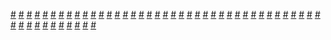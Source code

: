<a href="https://houhuayuan.vip/%e4%bb%85%e4%bb%85%e5%8f%aa%e6%98%af%e4%b9%8b%e5%90%8e%e7%9a%84%e4%b8%80%e5%b0%8f%e6%ae%b5%e6%95%85%e4%ba%8b">#</a>   <a href="https://houhuayuan.vip/%e7%83%ad%e5%85%b5%e5%99%a8%e7%9a%84%e5%85%bb%e6%88%90-%e7%ac%ac%e4%ba%8c%e5%8d%81%e5%85%ad%e8%87%b3%e4%b8%89%e5%8d%81%e7%ab%a0">#</a>   <a href="https://houhuayuan.vip/%e5%81%87%e6%89%ae%e5%b0%91%e5%a5%b3%e4%b9%8b%e5%90%8e-%e7%ac%ac%e5%9b%9b%e5%8d%81%e5%85%ad%e8%87%b3%e4%ba%94%e5%8d%81%e4%b8%89%e7%ab%a0">#</a>   <a href="https://houhuayuan.vip/%e6%bb%a1%e7%ba%a7%e6%97%85%e8%a1%8c%e8%80%85%e7%9a%84%e5%99%a9%e6%a2%a6">#</a>   <a href="https://houhuayuan.vip/%e4%b8%ba%e4%bb%80%e4%b9%88%e5%8f%aa%e6%9c%89%e6%88%91%e5%8f%98%e6%88%90%e4%ba%86%e4%bc%aa%e5%a8%98%e5%95%8a">#</a>   <a href="https://houhuayuan.vip/%e7%8e%8b%e5%b0%8f%e8%8f%b2%e7%9a%84%e4%b9%b3%e8%83%b6%e7%9b%91%e7%8b%b1-%e7%ac%ac%e5%8d%81%e4%b8%83%e7%ab%a0">#</a>   <a href="https://houhuayuan.vip/%e6%88%90%e4%b8%ba%e6%83%85%e8%b6%a3%e4%ba%ba%e5%81%b6%e5%90%8e%e7%9a%84%e7%94%9f%e6%b4%bb-%e7%ac%ac%e4%ba%8c%e5%8d%81%e7%ab%a0">#</a>   <a href="https://houhuayuan.vip/%e7%bd%91%e6%b8%b8%e5%b0%91%e5%a5%b3%e7%9a%84sm%e5%a4%a7%e5%86%92%e9%99%a9-%e7%ac%ac%e5%85%ab%e8%87%b3%e5%8d%81%e4%ba%94%e7%ab%a0">#</a>   <a href="https://houhuayuan.vip/%e8%bd%ac%e7%94%9f%e6%88%90%e4%b8%ba%e5%a5%b3%e4%bb%86%e5%90%8e%e7%9a%84%e5%bc%82%e4%b8%96%e7%95%8c%e7%94%9f%e6%b4%bb-%e7%ac%ac%e4%b8%89%e5%8d%81%e5%9b%9b%e7%ab%a0">#</a>   <a href="https://houhuayuan.vip/%e4%bb%99%e5%b0%8a%e5%a4%ba%e4%bd%93%e9%87%8d%e7%94%9f-%e7%ac%ac%e4%ba%8c%e7%ab%a0">#</a>   <a href="https://houhuayuan.vip/%e5%8f%98%e8%ba%ab%e6%83%85%e8%b6%a3%e7%8e%a9%e5%85%b7%e8%ae%be%e8%ae%a1%e5%91%98-%e7%ac%ac%e4%b8%80%e7%ab%a0">#</a>   <a href="https://houhuayuan.vip/%e6%88%91%e4%b8%8e%e6%9c%ba%e6%a2%b0%e4%b9%b3%e8%83%b6%e8%80%81%e5%b8%88%e7%9a%84%e6%9c%ab%e4%b8%96%e4%b9%8b%e6%97%85-%e7%ac%ac%e5%9b%9b%e7%ab%a0">#</a>   <a href="https://houhuayuan.vip/%e6%9c%ab%e4%b8%96%e4%b9%8b%e6%88%91%e8%83%bd%e5%8f%98%e8%ba%ab%e5%a5%b3%e4%b8%a7%e5%b0%b8-%e7%ac%ac%e4%ba%8c%e7%ab%a0">#</a>   <a href="https://houhuayuan.vip/%e7%83%ad%e5%85%b5%e5%99%a8%e7%9a%84%e5%85%bb%e6%88%90-%e7%ac%ac%e4%ba%8c%e5%8d%81%e4%b8%80%e8%87%b3%e4%ba%8c%e5%8d%81%e4%ba%94%e7%ab%a0">#</a>   <a href="https://houhuayuan.vip/%e5%81%87%e6%89%ae%e5%b0%91%e5%a5%b3%e4%b9%8b%e5%90%8e-%e7%ac%ac%e4%b8%89%e5%8d%81%e5%85%ad%e8%87%b3%e5%9b%9b%e5%8d%81%e4%ba%94%e7%ab%a0">#</a>   <a href="https://houhuayuan.vip/%e7%bd%91%e6%b8%b8%e5%b0%91%e5%a5%b3%e7%9a%84sm%e5%a4%a7%e5%86%92%e9%99%a9-%e7%ac%ac%e4%ba%8c%e8%87%b3%e4%b8%83%e7%ab%a0">#</a>   <a href="https://houhuayuan.vip/%e8%bd%ac%e7%94%9f%e6%88%90%e4%b8%ba%e5%a5%b3%e4%bb%86%e5%90%8e%e7%9a%84%e5%bc%82%e4%b8%96%e7%95%8c%e7%94%9f%e6%b4%bb-%e7%ac%ac%e4%b8%89%e5%8d%81%e4%b8%89%e7%ab%a0">#</a>   <a href="https://houhuayuan.vip/%e7%83%ad%e5%85%b5%e5%99%a8%e7%9a%84%e5%85%bb%e6%88%90-%e7%ac%ac%e5%8d%81%e4%b8%80%e8%87%b3%e4%ba%8c%e5%8d%81%e7%ab%a0">#</a>   <a href="https://houhuayuan.vip/%e5%81%87%e6%89%ae%e5%b0%91%e5%a5%b3%e4%b9%8b%e5%90%8e-%e7%ac%ac%e4%ba%8c%e5%8d%81%e5%85%ad%e8%87%b3%e4%b8%89%e5%8d%81%e4%ba%94%e7%ab%a0">#</a>   <a href="https://houhuayuan.vip/%e5%85%ac%e4%b8%bb%e5%87%ba%e5%ab%81%e8%ae%b0-%e7%ac%ac%e4%b8%89%e7%ab%a0">#</a>   <a href="https://houhuayuan.vip/%e6%9c%ab%e4%b8%96%e4%b9%8b%e6%88%91%e8%83%bd%e5%8f%98%e8%ba%ab%e5%a5%b3%e4%b8%a7%e5%b0%b8-%e7%ac%ac%e4%b8%80%e7%ab%a0">#</a>   <a href="https://houhuayuan.vip/%e6%ac%a2%e8%bf%8e%e6%9d%a5%e5%88%b0%e6%ac%b2%e6%9c%9b%e8%81%94%e9%82%a6%e4%b9%8b%e6%80%a7%e6%ac%b2%e6%9f%b4%e8%96%aa%e7%af%87-%e7%ac%ac%e4%b9%9d%e7%ab%a0">#</a>   <a href="https://houhuayuan.vip/%e5%8e%9f%e7%a5%9e%ef%bc%9a%e7%90%b4%e4%b8%8e%e4%b8%bd%e8%8e%8e%e7%9a%84%e7%9a%ae%e7%89%a9%e5%a5%8f%e9%b8%a3%e6%9b%b2-%e7%ac%ac%e4%b8%83%e8%87%b3%e5%85%ab%e7%ab%a0">#</a>   <a href="https://houhuayuan.vip/%e7%bd%91%e6%b8%b8%e5%b0%91%e5%a5%b3%e7%9a%84sm%e5%a4%a7%e5%86%92%e9%99%a9-%e7%ac%ac%e4%b8%80%e7%ab%a0">#</a>   <a href="https://houhuayuan.vip/%e8%bd%ac%e7%94%9f%e6%88%90%e4%b8%ba%e5%a5%b3%e4%bb%86%e5%90%8e%e7%9a%84%e5%bc%82%e4%b8%96%e7%95%8c%e7%94%9f%e6%b4%bb-%e7%ac%ac%e4%b8%89%e5%8d%81%e4%ba%8c%e7%ab%a0">#</a>   <a href="https://houhuayuan.vip/%e6%88%91%e4%b8%8e%e6%9c%ba%e6%a2%b0%e4%b9%b3%e8%83%b6%e8%80%81%e5%b8%88%e7%9a%84%e6%9c%ab%e4%b8%96%e4%b9%8b%e6%97%85-%e7%ac%ac%e4%b8%80%e8%87%b3%e4%b8%89%e7%ab%a0">#</a>   <a href="https://houhuayuan.vip/%e7%83%ad%e5%85%b5%e5%99%a8%e7%9a%84%e5%85%bb%e6%88%90-%e7%ac%ac%e4%b8%80%e8%87%b3%e5%8d%81%e7%ab%a0">#</a>   <a href="https://houhuayuan.vip/%e6%b8%85%e6%96%b0%e5%b0%91%e5%b9%b4%e3%80%81%e5%a0%95%e8%90%bd%e5%a5%b4%e9%9a%b6">#</a>   <a href="https://houhuayuan.vip/%e5%81%87%e6%89%ae%e5%b0%91%e5%a5%b3%e4%b9%8b%e5%90%8e-%e7%ac%ac%e4%ba%8c%e5%8d%81%e4%ba%94%e7%ab%a0">#</a>   <a href="https://houhuayuan.vip/%e5%81%87%e6%89%ae%e5%b0%91%e5%a5%b3%e4%b9%8b%e5%90%8e-%e7%ac%ac%e4%ba%8c%e5%8d%81%e5%9b%9b%e7%ab%a0">#</a>   <a href="https://houhuayuan.vip/%e5%81%87%e6%89%ae%e5%b0%91%e5%a5%b3%e4%b9%8b%e5%90%8e-%e7%ac%ac%e4%ba%8c%e5%8d%81%e4%b8%89%e7%ab%a0">#</a>   <a href="https://houhuayuan.vip/%e5%81%87%e6%89%ae%e5%b0%91%e5%a5%b3%e4%b9%8b%e5%90%8e-%e7%ac%ac%e4%ba%8c%e5%8d%81%e4%ba%8c%e7%ab%a0">#</a>   <a href="https://houhuayuan.vip/%e5%81%87%e6%89%ae%e5%b0%91%e5%a5%b3%e4%b9%8b%e5%90%8e-%e7%ac%ac%e4%ba%8c%e5%8d%81%e4%b8%80%e7%ab%a0">#</a>   <a href="https://houhuayuan.vip/%e5%85%ac%e4%b8%bb%e5%87%ba%e5%ab%81%e8%ae%b0-%e7%ac%ac%e4%ba%8c%e7%ab%a0">#</a>   <a href="https://houhuayuan.vip/%e7%8e%8b%e5%b0%8f%e8%8f%b2%e7%9a%84%e4%b9%b3%e8%83%b6%e7%9b%91%e7%8b%b1-%e7%ac%ac%e5%8d%81%e5%85%ad%e7%ab%a0">#</a>   <a href="https://houhuayuan.vip/%e6%88%91%e7%9a%84%e9%9b%8c%e5%a0%95-%e7%ac%ac%e4%ba%8c%e7%ab%a0">#</a>   <a href="https://houhuayuan.vip/%e7%a9%bf%e8%b6%8a%e5%88%b0%e6%b7%ab%e9%ad%94%e7%95%8c%e7%9a%84%e6%88%91%e8%a6%81%e6%80%8e%e4%b9%88%e9%80%83%e5%87%ba%e5%8e%bb-%e7%ac%ac%e5%8d%81%e4%b8%83%e7%ab%a0">#</a>   <a href="https://houhuayuan.vip/%e7%a9%bf%e8%b6%8a%e5%88%b0%e6%b7%ab%e9%ad%94%e7%95%8c%e7%9a%84%e6%88%91%e8%a6%81%e6%80%8e%e4%b9%88%e9%80%83%e5%87%ba%e5%8e%bb-%e7%ac%ac%e5%8d%81%e5%85%ad%e7%ab%a0">#</a>   <a href="https://houhuayuan.vip/%e6%88%91%e7%9a%84%e9%9b%8c%e5%a0%95-%e7%ac%ac%e4%b8%80%e7%ab%a0">#</a>   <a href="https://houhuayuan.vip/%e5%81%87%e6%89%ae%e5%b0%91%e5%a5%b3%e4%b9%8b%e5%90%8e-%e7%ac%ac%e4%ba%8c%e5%8d%81%e7%ab%a0">#</a>   <a href="https://houhuayuan.vip/%e5%81%87%e6%89%ae%e5%b0%91%e5%a5%b3%e4%b9%8b%e5%90%8e-%e7%ac%ac%e5%8d%81%e4%b9%9d%e7%ab%a0">#</a>   <a href="https://houhuayuan.vip/%e5%81%87%e6%89%ae%e5%b0%91%e5%a5%b3%e4%b9%8b%e5%90%8e-%e7%ac%ac%e5%8d%81%e5%85%ab%e7%ab%a0">#</a>   <a href="https://houhuayuan.vip/%e5%81%87%e6%89%ae%e5%b0%91%e5%a5%b3%e4%b9%8b%e5%90%8e-%e7%ac%ac%e5%8d%81%e4%b8%83%e7%ab%a0">#</a>   <a href="https://houhuayuan.vip/%e5%81%87%e6%89%ae%e5%b0%91%e5%a5%b3%e4%b9%8b%e5%90%8e-%e7%ac%ac%e5%8d%81%e5%85%ad%e7%ab%a0">#</a>   <a href="https://houhuayuan.vip/%e5%81%87%e6%89%ae%e5%b0%91%e5%a5%b3%e4%b9%8b%e5%90%8e-%e7%ac%ac%e5%8d%81%e4%ba%94%e7%ab%a0">#</a>   <a href="https://houhuayuan.vip/%e5%81%87%e6%89%ae%e5%b0%91%e5%a5%b3%e4%b9%8b%e5%90%8e-%e7%ac%ac%e5%8d%81%e5%9b%9b%e7%ab%a0">#</a>   <a href="https://houhuayuan.vip/%e5%81%87%e6%89%ae%e5%b0%91%e5%a5%b3%e4%b9%8b%e5%90%8e-%e7%ac%ac%e5%8d%81%e4%b8%89%e7%ab%a0">#</a>   <a href="https://houhuayuan.vip/%e5%81%87%e6%89%ae%e5%b0%91%e5%a5%b3%e4%b9%8b%e5%90%8e-%e7%ac%ac%e5%8d%81%e4%ba%8c%e7%ab%a0">#</a>   <a href="https://houhuayuan.vip/%e5%81%87%e6%89%ae%e5%b0%91%e5%a5%b3%e4%b9%8b%e5%90%8e-%e7%ac%ac%e5%8d%81%e4%b8%80%e7%ab%a0">#</a>   <a href="https://houhuayuan.vip/%e5%81%87%e6%89%ae%e5%b0%91%e5%a5%b3%e4%b9%8b%e5%90%8e-%e7%ac%ac%e5%8d%81%e7%ab%a0">#</a>   